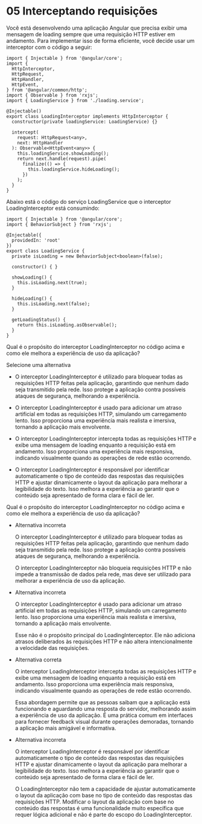 # 05 Interceptando requisições

Você está desenvolvendo uma aplicação Angular que precisa exibir uma mensagem de loading sempre que uma requisição HTTP estiver em andamento. Para implementar isso de forma eficiente, você decide usar um interceptor com o código a seguir:

```
import { Injectable } from '@angular/core';
import {
  HttpInterceptor,
  HttpRequest,
  HttpHandler,
  HttpEvent,
} from '@angular/common/http';
import { Observable } from 'rxjs';
import { LoadingService } from './loading.service';

@Injectable()
export class LoadingInterceptor implements HttpInterceptor {
  constructor(private loadingService: LoadingService) {}

  intercept(
    request: HttpRequest<any>,
    next: HttpHandler
  ): Observable<HttpEvent<any>> {
    this.loadingService.showLoading();
    return next.handle(request).pipe(
      finalize(() => {
        this.loadingService.hideLoading();
      })
    );
  }
}
```

Abaixo está o código do serviço LoadingService que o interceptor LoadingInterceptor está consumindo:

```
import { Injectable } from '@angular/core';
import { BehaviorSubject } from 'rxjs';

@Injectable({
  providedIn: 'root'
})
export class LoadingService {
  private isLoading = new BehaviorSubject<boolean>(false);

  constructor() { }

  showLoading() {
    this.isLoading.next(true);
  }

  hideLoading() {
    this.isLoading.next(false);
  }

  getLoadingStatus() {
    return this.isLoading.asObservable();
  }
}
```

Qual é o propósito do interceptor LoadingInterceptor no código acima e como ele melhora a experiência de uso da aplicação?

Selecione uma alternativa

- O interceptor LoadingInterceptor é utilizado para bloquear todas as requisições HTTP feitas pela aplicação, garantindo que nenhum dado seja transmitido pela rede. Isso protege a aplicação contra possíveis ataques de segurança, melhorando a experiência.
    
- O interceptor LoadingInterceptor é usado para adicionar um atraso artificial em todas as requisições HTTP, simulando um carregamento lento. Isso proporciona uma experiência mais realista e imersiva, tornando a aplicação mais envolvente.
    
- O interceptor LoadingInterceptor intercepta todas as requisições HTTP e exibe uma mensagem de loading enquanto a requisição está em andamento. Isso proporciona uma experiência mais responsiva, indicando visualmente quando as operações de rede estão ocorrendo.
    
- O interceptor LoadingInterceptor é responsável por identificar automaticamente o tipo de conteúdo das respostas das requisições HTTP e ajustar dinamicamente o layout da aplicação para melhorar a legibilidade do texto. Isso melhora a experiência ao garantir que o conteúdo seja apresentado de forma clara e fácil de ler.

Qual é o propósito do interceptor LoadingInterceptor no código acima e como ele melhora a experiência de uso da aplicação?

- Alternativa incorreta
    
    O interceptor LoadingInterceptor é utilizado para bloquear todas as requisições HTTP feitas pela aplicação, garantindo que nenhum dado seja transmitido pela rede. Isso protege a aplicação contra possíveis ataques de segurança, melhorando a experiência.
    
    O interceptor LoadingInterceptor não bloqueia requisições HTTP e não impede a transmissão de dados pela rede, mas deve ser utilizado para melhorar a experiência de uso da aplicação.
    
- Alternativa incorreta
    
    O interceptor LoadingInterceptor é usado para adicionar um atraso artificial em todas as requisições HTTP, simulando um carregamento lento. Isso proporciona uma experiência mais realista e imersiva, tornando a aplicação mais envolvente.
    
    Esse não é o propósito principal do LoadingInterceptor. Ele não adiciona atrasos deliberados às requisições HTTP e não altera intencionalmente a velocidade das requisições.
    
- Alternativa correta
    
    O interceptor LoadingInterceptor intercepta todas as requisições HTTP e exibe uma mensagem de loading enquanto a requisição está em andamento. Isso proporciona uma experiência mais responsiva, indicando visualmente quando as operações de rede estão ocorrendo.
    
    Essa abordagem permite que as pessoas saibam que a aplicação está funcionando e aguardando uma resposta do servidor, melhorando assim a experiência de uso da aplicação. É uma prática comum em interfaces para fornecer feedback visual durante operações demoradas, tornando a aplicação mais amigável e informativa.
    
- Alternativa incorreta
    
    O interceptor LoadingInterceptor é responsável por identificar automaticamente o tipo de conteúdo das respostas das requisições HTTP e ajustar dinamicamente o layout da aplicação para melhorar a legibilidade do texto. Isso melhora a experiência ao garantir que o conteúdo seja apresentado de forma clara e fácil de ler.
    
    O LoadingInterceptor não tem a capacidade de ajustar automaticamente o layout da aplicação com base no tipo de conteúdo das respostas das requisições HTTP. Modificar o layout da aplicação com base no conteúdo das respostas é uma funcionalidade muito específica que requer lógica adicional e não é parte do escopo do LoadingInterceptor.